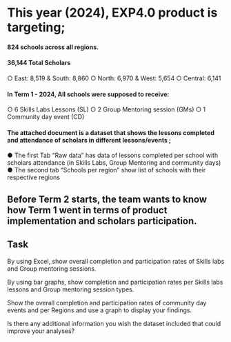 # This year (2024), EXP4.0 product is targeting;

#### 824 schools across all regions.
#### 36,144 Total Scholars 
○	East: 8,519 & South: 8,860
○	North: 6,970 & West: 5,654 
○	Central: 6,141

#### In Term 1 - 2024, All schools were supposed to receive:
○	6 Skills Labs Lessons (SL)
○	2 Group Mentoring session (GMs)
○	1 Community day event (CD)

#### The attached document is a dataset that shows the lessons completed and attendance of scholars in different lessons/events ;
●	The first Tab “Raw data” has data of lessons completed per school with scholars attendance (in Skills Labs, Group Mentoring and community days)
●	The second tab “Schools per region” show list of schools with their respective regions

## Before Term 2 starts, the team wants to know how Term 1 went in terms of product implementation and scholars participation.

 ## Task
 By using Excel, show overall completion and participation rates of Skills labs and Group mentoring sessions.
 
 By using bar graphs, show completion and participation rates per Skills labs lessons and Group mentoring session types. 
 
 Show the overall completion and participation rates of community day events and per Regions and use a graph to display your findings. 

 Is there any additional information you wish the dataset included that could improve your analyses? 
